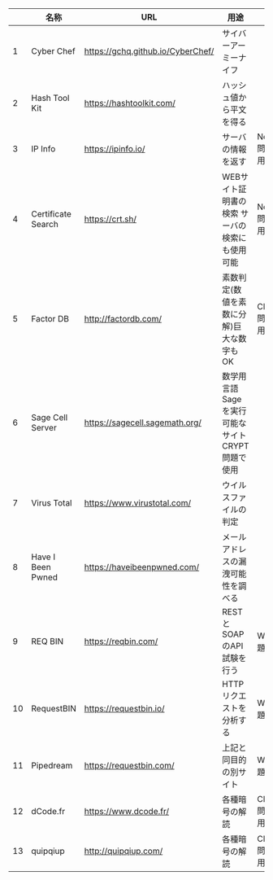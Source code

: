 || 名称 | URL | 用途 | 備考 |
| ---- | ---- | ---- | ---- | ---- |
|  1 | Cyber Chef         | https://gchq.github.io/CyberChef/ | サイバーアーミーナイフ	| |
|  2 | Hash Tool Kit      | https://hashtoolkit.com/ | ハッシュ値から平文を得る	| |
|  3 | IP Info            | https://ipinfo.io/ | サーバの情報を返す | Network問題で使用 |
|  4 | Certificate Search | https://crt.sh/ | WEBサイト証明書の検索 サーバの検索にも使用可能 | Network 問題で使用 |
|  5 | Factor DB          | http://factordb.com/ | 素数判定(数値を素数に分解)巨大な数字もOK | CRYPT問題で使用 |
|  6 | Sage Cell Server   | https://sagecell.sagemath.org/ | 数学用言語Sageを実行可能なサイト	CRYPT問題で使用 |
|  7 | Virus Total        | https://www.virustotal.com/ | ウイルスファイルの判定	| |
|  8 | Have I Been Pwned  | https://haveibeenpwned.com/ | メールアドレスの漏洩可能性を調べる	| |
|  9 | REQ BIN            | https://reqbin.com/ | RESTとSOAPのAPI試験を行う | WEB問題で使用 |
| 10 | RequestBIN         | https://requestbin.io/ | HTTPリクエストを分析する | WEB問題で使用 |
| 11 | Pipedream          | https://requestbin.com/ | 上記と同目的の別サイト | WEB問題で使用 |
| 12 | dCode.fr           | https://www.dcode.fr/ | 各種暗号の解読 | CRYPT問題で使用 |
| 13 | quipqiup           | http://quipqiup.com/ | 各種暗号の解読 | CRYPT問題で使用 |

